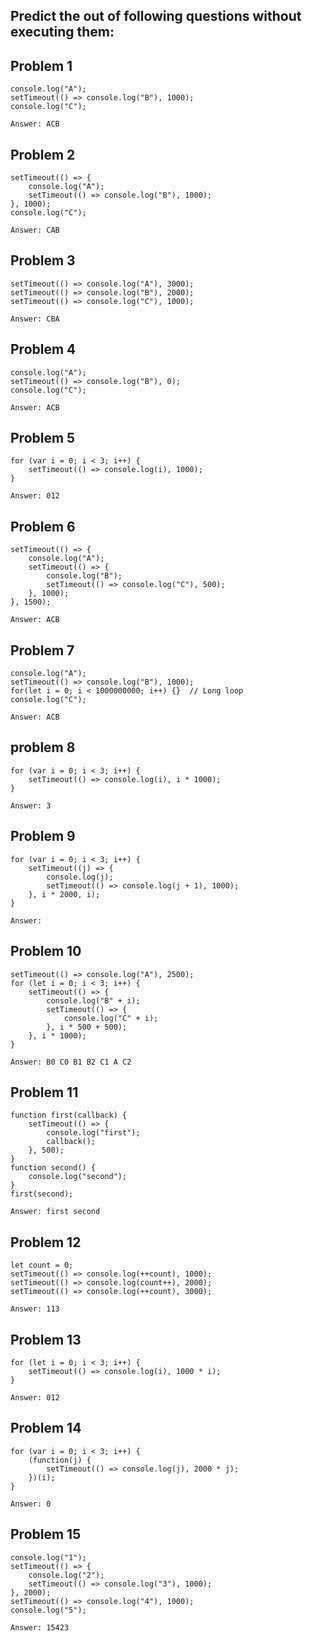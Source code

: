 ## Predict the out of following questions without executing them:

## Problem 1

```
console.log("A");
setTimeout(() => console.log("B"), 1000);
console.log("C");
```

`Answer: ACB`

## Problem 2

```
setTimeout(() => {
    console.log("A");
    setTimeout(() => console.log("B"), 1000);
}, 1000);
console.log("C");
```

`Answer: CAB`

## Problem 3

```
setTimeout(() => console.log("A"), 3000);
setTimeout(() => console.log("B"), 2000);
setTimeout(() => console.log("C"), 1000);
```

`Answer: CBA`

## Problem 4

```
console.log("A");
setTimeout(() => console.log("B"), 0);
console.log("C");
```

`Answer: ACB`

## Problem 5

```
for (var i = 0; i < 3; i++) {
    setTimeout(() => console.log(i), 1000);
}
```

`Answer: 012`

## Problem 6

```
setTimeout(() => {
    console.log("A");
    setTimeout(() => {
        console.log("B");
        setTimeout(() => console.log("C"), 500);
    }, 1000);
}, 1500);
```

`Answer: ACB`

## Problem 7

```
console.log("A");
setTimeout(() => console.log("B"), 1000);
for(let i = 0; i < 1000000000; i++) {}  // Long loop
console.log("C");
```

`Answer: ACB`

## problem 8

```
for (var i = 0; i < 3; i++) {
    setTimeout(() => console.log(i), i * 1000);
}
```

`Answer: 3`

## Problem 9

```
for (var i = 0; i < 3; i++) {
    setTimeout((j) => {
        console.log(j);
        setTimeout(() => console.log(j + 1), 1000);
    }, i * 2000, i);
}
```

`Answer: `

## Problem 10

```
setTimeout(() => console.log("A"), 2500);
for (let i = 0; i < 3; i++) {
    setTimeout(() => {
        console.log("B" + i);
        setTimeout(() => {
            console.log("C" + i);
        }, i * 500 + 500);
    }, i * 1000);
}
```

`Answer: B0 C0 B1 B2 C1 A C2`

## Problem 11

```
function first(callback) {
    setTimeout(() => {
        console.log("first");
        callback();
    }, 500);
}
function second() {
    console.log("second");
}
first(second);
```

`Answer: first second`

## Problem 12

```
let count = 0;
setTimeout(() => console.log(++count), 1000);
setTimeout(() => console.log(count++), 2000);
setTimeout(() => console.log(++count), 3000);
```

`Answer: 113`

## Problem 13

```
for (let i = 0; i < 3; i++) {
    setTimeout(() => console.log(i), 1000 * i);
}
```

`Answer: 012`

## Problem 14

```
for (var i = 0; i < 3; i++) {
    (function(j) {
        setTimeout(() => console.log(j), 2000 * j);
    })(i);
}
```

`Answer: 0`

## Problem 15

```
console.log("1");
setTimeout(() => {
    console.log("2");
    setTimeout(() => console.log("3"), 1000);
}, 2000);
setTimeout(() => console.log("4"), 1000);
console.log("5");
```

`Answer: 15423`
